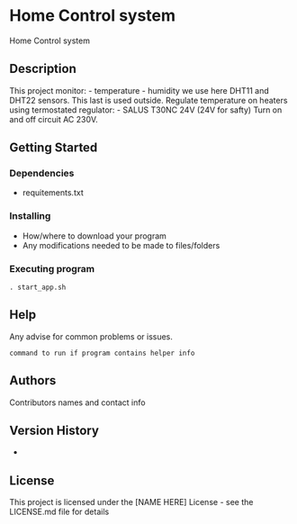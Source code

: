 # Home Control system

Home Control system

## Description

This project monitor:
    - temperature
    - humidity
    we use here DHT11 and DHT22 sensors. This last is used outside.
Regulate temperature on heaters using termostated regulator:
    - SALUS T30NC 24V (24V for safty)
Turn on and off circuit AC 230V.

## Getting Started

### Dependencies

- requitements.txt

### Installing

* How/where to download your program
* Any modifications needed to be made to files/folders

### Executing program

```
. start_app.sh
```

## Help

Any advise for common problems or issues.
```
command to run if program contains helper info
```

## Authors

Contributors names and contact info


## Version History

*

## License

This project is licensed under the [NAME HERE] License - see the LICENSE.md file for details

